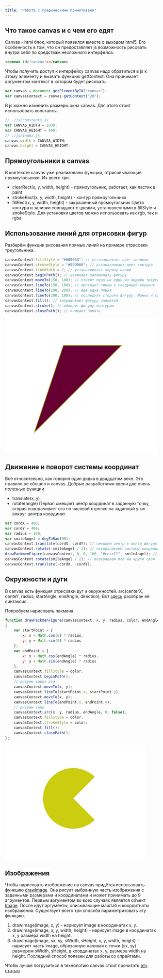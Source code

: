 ```yaml
---
title: "Работа с графическими примитивами"
---
```


## Что такое canvas и с чем его едят
Canvas - html блок, который появился вместе с выходом html5. Его особенность в том, что он предоставляет js возможность рисовать внутри себя по средствам несложного интерфейса.

```html
<canvas id="canvas"></canvas>
```

Чтобы получить доступ к интерфейсу canvas надо обратиться в js к этому элементу и вызвать функцию getContext.
Она принимает аргументом контекст в котором будет рисовать.

```js
var canvas = document.getElementById("canvas");
var canvasContext = canvas.getContext("2d");
```
В js можно изменить размеры окна canvas. Для этого стоит использовать константы.

```js
// ./js/constants.js
var CANVAS_WIDTH = 1000;
var CANVAS_HEIGHT = 600;
// ./js/index.js
canvas.width = CANVAS_WIDTH;
canvas.height = CANVAS_HEIGHT;
```
## Прямоугольники в canvas
В контексте canvas уже реализованы функции, отрисовывающие прямоугольники. Их всего три.

 * clearRect(x, y, width, height) - прямоугольник, работает, как ластик в paint
 * strokeRect(x, y, width, height) - контур прямоугольника
 * fillRect(x, y, width, height) - закрашенный прямоугольник
Цвета контура и заливки совпадают с цвеами, установленными в fillStyle и strokeStyle. Для установки цветов можно использовать как rgb, так и rgba.

## Использование линий для отрисовки фигур
Разберём функции рисования прямых линий на примере отрисовки треугольника.

```js
canvasContext.fillStyle = "#660033"; // устанавливает цвет заливки
canvasContext.strokeStyle = "#999900"; // устанавливает цвет контура
canvasContext.lineWidth = 2; // устанавливает ширину линии
canvasContext.beginPath(); // начинает запоминать фигуру
canvasContext.moveTo(150, 100); // ставит перо на одну из вершин треугольника
canvasContext.lineTo(150, 100); // проводит линию к следующей вершине
canvasContext.lineTo(100, 200); // ещё одна линия
canvasContext.lineTo(200, 100); // последняя сторона фигуру. Можно и canvasContext.closePath(), но она завершит фигуру  
canvasContext.fill(); // закрашивает фигуру заливкой
canvasContext.stroke(); // обводит фигуру контуром
canvasContext.closePath(); // очищает память
```
![Скриншот](img\html_canvas\screenshot1.png)

## Движение и поворот системы координат
Всё относительно, как говорил один дядка в двадцатом веке. Это правило не обошло и canvas. Добрые разработчики ввели две очень полезные функции
 * translate(x, y)
 * rotate(angle)
Первая смещает центр координат в заданную точку, вторая поворачивает его по часовой стрелке на заданный угол вокруг центра координат.

```js
var cordX = 400;
var cordY = 400;
var radius = 100;
var smileAngel = degToRad(90);
canvasContext.translate(cordX, cordY); // смещаем центр в центр фигуры пакмена
canvasContext.rotate(-smileAngel / 2); // поворачиваем систему координат на заданный угол
drawPackmenFigure(canvasContext, 0, 0, 100, "#cccc11", smileAngel); // рисуем пакмена
canvasContext.rotate(smileAngel / 2); // возвращаем всё на круги своя
canvasContext.translate(-cordX, -cordY);
```

## Окружности и дуги
В canvas есть функция отрисовки дуг и окружностей.
arc(centerX, centeY, radius, startAngle, endAngle, direction);
Вот [здесь](http://www.w3schools.com/tags/canvas_arc.asp) разобран её синтаксис.

Попробуем нарисовать пакмена.

```js
function drawPackmenFigure(canvasContext, x, y, radius, color, endAngle)
{
    var startPoint = {
        x: x + Math.cos(0) * radius,
        y: y + Math.sin(0) * radius
    };
    var endPoint = {
        x: x + Math.cos(endAngle) * radius,
        y: y + Math.sin(endAngle) * radius
    };
    canvasContext.fillStyle = color;
    canvasContext.beginPath();
    // рисуем вырез рта
    canvasContext.moveTo(x, y);
    canvasContext.lineTo(startPoint.x, startPoint.y);
    canvasContext.moveTo(x, y);
    canvasContext.lineTo(endPoint.x, endPoint.y);
    // рисуем тело
    canvasContext.arc(x, y, radius, endAngle, 0, false);
    canvasContext.fillStyle = color;
    canvasContext.strokeStyle = color;
    canvasContext.fill();
    canvasContext.closePath();
};
```
![Скриншот](img\html_canvas\screenshot2.png)

## Изображения
Чтобы нарисовать изображение на canvas придётся использовать функцию [drawImage](https://developer.mozilla.org/ru/docs/Web/API/CanvasRenderingContext2D/drawImage). Она рисует выбранную часть изображения с заданными размерами и координатами и может принимать до 9 агрументов. Первым аргументом во всех случаях является объект [Image](https://developer.mozilla.org/ru/docs/Web/API/HTMLImageElement/Image). После идут аргументы, описывающие маштаб и коордитнаты изображения. Существует всего три способа параметризовать эту функцию.

 1. drawImage(image, x, y) - нарисует image в координатах x, y.
 2. drawImage(image, x, y, width, height) - нарисует image в координатах x, y размера width на height.
 3. drawImage(image, sx, sy, sWidth, sHeight, x, y, width, height) - нарисует часть image, обрезанную начиная с точки (sx, sy) размером sWidth, sHeight,  в координатах x, y, размера width на height.
Последний способ полезен для работы со спрайтами.

Чтобы лучше погрузиться в технологию canvas стоит прочитать [эту статью](https://developer.mozilla.org/ru/docs/Web/API/Canvas_API/Tutorial/%D0%9F%D1%80%D0%B8%D0%BC%D0%B5%D0%BD%D0%B5%D0%BD%D0%B8%D0%B5_%D1%81%D1%82%D0%B8%D0%BB%D0%B5%D0%B9_%D0%B8_%D1%86%D0%B2%D0%B5%D1%82%D0%BE%D0%B2)

